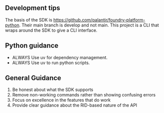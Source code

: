 ## Development tips

The basis of the SDK is https://github.com/palantir/foundry-platform-python. Their main
branch is develop and not main.
This project is a CLI that wraps around the SDK to give a CLI interface.

## Python guidance

- ALWAYS Use uv for dependency management.
- ALWAYS Use uv to run python scripts.

## General Guidance

1. Be honest about what the SDK supports
2. Remove non-working commands rather than showing confusing errors
3. Focus on excellence in the features that do work
4. Provide clear guidance about the RID-based nature of the API
